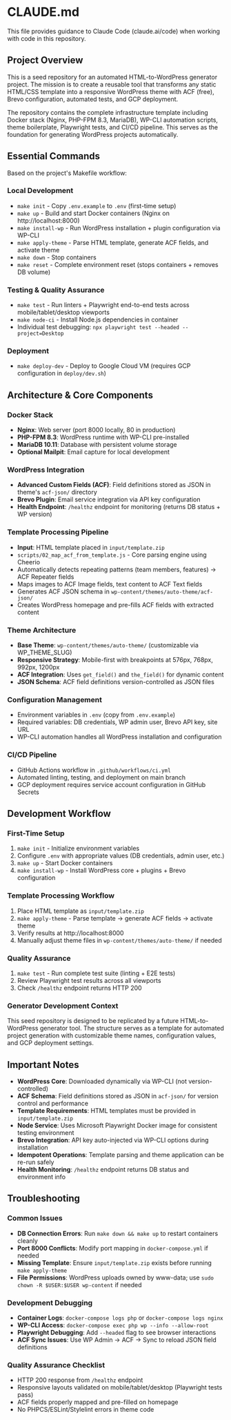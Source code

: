 # CLAUDE.md

This file provides guidance to Claude Code (claude.ai/code) when working with code in this repository.

## Project Overview

This is a seed repository for an automated HTML-to-WordPress generator project. The mission is to create a reusable tool that transforms any static HTML/CSS template into a responsive WordPress theme with ACF (free), Brevo configuration, automated tests, and GCP deployment.

The repository contains the complete infrastructure template including Docker stack (Nginx, PHP-FPM 8.3, MariaDB), WP-CLI automation scripts, theme boilerplate, Playwright tests, and CI/CD pipeline. This serves as the foundation for generating WordPress projects automatically.

## Essential Commands

Based on the project's Makefile workflow:

### Local Development
- `make init` - Copy `.env.example` to `.env` (first-time setup)
- `make up` - Build and start Docker containers (Nginx on http://localhost:8000)
- `make install-wp` - Run WordPress installation + plugin configuration via WP-CLI
- `make apply-theme` - Parse HTML template, generate ACF fields, and activate theme
- `make down` - Stop containers
- `make reset` - Complete environment reset (stops containers + removes DB volume)

### Testing & Quality Assurance
- `make test` - Run linters + Playwright end-to-end tests across mobile/tablet/desktop viewports
- `make node-ci` - Install Node.js dependencies in container
- Individual test debugging: `npx playwright test --headed --project=Desktop`

### Deployment
- `make deploy-dev` - Deploy to Google Cloud VM (requires GCP configuration in `deploy/dev.sh`)

## Architecture & Core Components

### Docker Stack
- **Nginx**: Web server (port 8000 locally, 80 in production)
- **PHP-FPM 8.3**: WordPress runtime with WP-CLI pre-installed
- **MariaDB 10.11**: Database with persistent volume storage
- **Optional Mailpit**: Email capture for local development

### WordPress Integration
- **Advanced Custom Fields (ACF)**: Field definitions stored as JSON in theme's `acf-json/` directory
- **Brevo Plugin**: Email service integration via API key configuration
- **Health Endpoint**: `/healthz` endpoint for monitoring (returns DB status + WP version)

### Template Processing Pipeline
- **Input**: HTML template placed in `input/template.zip`
- `scripts/02_map_acf_from_template.js` - Core parsing engine using Cheerio
- Automatically detects repeating patterns (team members, features) → ACF Repeater fields
- Maps images to ACF Image fields, text content to ACF Text fields
- Generates ACF JSON schema in `wp-content/themes/auto-theme/acf-json/`
- Creates WordPress homepage and pre-fills ACF fields with extracted content

### Theme Architecture
- **Base Theme**: `wp-content/themes/auto-theme/` (customizable via WP_THEME_SLUG)
- **Responsive Strategy**: Mobile-first with breakpoints at 576px, 768px, 992px, 1200px
- **ACF Integration**: Uses `get_field()` and `the_field()` for dynamic content
- **JSON Schema**: ACF field definitions version-controlled as JSON files

### Configuration Management
- Environment variables in `.env` (copy from `.env.example`)
- Required variables: DB credentials, WP admin user, Brevo API key, site URL
- WP-CLI automation handles all WordPress installation and configuration

### CI/CD Pipeline
- GitHub Actions workflow in `.github/workflows/ci.yml`
- Automated linting, testing, and deployment on main branch
- GCP deployment requires service account configuration in GitHub Secrets

## Development Workflow

### First-Time Setup
1. `make init` - Initialize environment variables
2. Configure `.env` with appropriate values (DB credentials, admin user, etc.)
3. `make up` - Start Docker containers
4. `make install-wp` - Install WordPress core + plugins + Brevo configuration

### Template Processing Workflow
1. Place HTML template as `input/template.zip`
2. `make apply-theme` - Parse template → generate ACF fields → activate theme
3. Verify results at http://localhost:8000
4. Manually adjust theme files in `wp-content/themes/auto-theme/` if needed

### Quality Assurance
1. `make test` - Run complete test suite (linting + E2E tests)
2. Review Playwright test results across all viewports
3. Check `/healthz` endpoint returns HTTP 200

### Generator Development Context
This seed repository is designed to be replicated by a future HTML-to-WordPress generator tool. The structure serves as a template for automated project generation with customizable theme names, configuration values, and GCP deployment settings.

## Important Notes

- **WordPress Core**: Downloaded dynamically via WP-CLI (not version-controlled)
- **ACF Schema**: Field definitions stored as JSON in `acf-json/` for version control and performance
- **Template Requirements**: HTML templates must be provided in `input/template.zip`
- **Node Service**: Uses Microsoft Playwright Docker image for consistent testing environment
- **Brevo Integration**: API key auto-injected via WP-CLI options during installation
- **Idempotent Operations**: Template parsing and theme application can be re-run safely
- **Health Monitoring**: `/healthz` endpoint returns DB status and environment info

## Troubleshooting

### Common Issues
- **DB Connection Errors**: Run `make down && make up` to restart containers cleanly
- **Port 8000 Conflicts**: Modify port mapping in `docker-compose.yml` if needed
- **Missing Template**: Ensure `input/template.zip` exists before running `make apply-theme`
- **File Permissions**: WordPress uploads owned by www-data; use `sudo chown -R $USER:$USER wp-content` if needed

### Development Debugging
- **Container Logs**: `docker-compose logs php` or `docker-compose logs nginx`
- **WP-CLI Access**: `docker-compose exec php wp --info --allow-root`
- **Playwright Debugging**: Add `--headed` flag to see browser interactions
- **ACF Sync Issues**: Use WP Admin → ACF → Sync to reload JSON field definitions

### Quality Assurance Checklist
- HTTP 200 response from `/healthz` endpoint
- Responsive layouts validated on mobile/tablet/desktop (Playwright tests pass)
- ACF fields properly mapped and pre-filled on homepage
- No PHPCS/ESLint/Stylelint errors in theme code